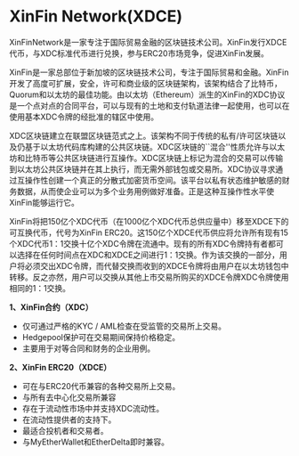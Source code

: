 # XinFin Network(XDCE)

XinFinNetwork是一家专注于国际贸易金融的区块链技术公司。XinFin发行XDCE代币，与XDC标准代币进行兑换，参与ERC20市场竞争，促进XinFin发展。

XinFin是一家总部位于新加坡的区块链技术公司，专注于国际贸易和金融。XinFin开发了高度可扩展，安全，许可和商业级的区块链架构，该架构结合了比特币，Quorum和以太坊的最佳功能。由以太坊（Ethereum）派生的XinFin的XDC协议是一个点对点的合同平台，可以与现有的土地和支付轨道法律一起使用，也可以在使用基本XDC令牌的经批准的辖区中使用。

XDC区块链建立在联盟区块链范式之上。该架构不同于传统的私有/许可区块链以及仍基于以太坊代码库构建的公共区块链。XDC区块链的``混合''性质允许与以太坊和比特币等公共区块链进行互操作。XDC区块链上标记为混合的交易可以传输到以太坊公共区块链并在其上执行，而无需外部钱包或交易所。XDC协议寻求通过互操作性创建一个真正的分散式加密货币空间。该平台以私有状态维护敏感的财务数据，从而使企业可以为多个业务用例做好准备。正是这种互操作性水平使XinFin能够运行它。

XinFin将把150亿个XDC代币（在1000亿个XDC代币总供应量中）移至XDCE下的可互换代币，代号为XinFin ERC20。这150亿个XDCE代币供应将允许所有现有15个XDC代币1：1交换十亿个XDC令牌在流通中。现有的所有XDC令牌持有者都可以选择在任何时间点在XDC和XDCE之间进行1：1交换。作为该交换的一部分，用户将必须交出XDC令牌，而代替交换而收到的XDCE令牌将由用户在以太坊钱包中转移。反之亦然，用户可以交换从其他上市交易所购买的XDCE令牌XDC令牌使用相同的1：1交换。

**1、XinFin合约（XDC）**

- 仅可通过严格的KYC / AML检查在受监管的交易所上交易。
- Hedgepool保护可在交易期间保持价格稳定。
- 主要用于对等合同和财务的企业用例。

**2、XinFin ERC20（XDCE）**

- 可在与ERC20代币兼容的各种交易所上交易。
- 与所有去中心化交易所兼容
- 存在于流动性市场中并支持XDC流动性。
- 在流动性提供者的支持下。
- 最适合投机者和交易者。
- 与MyEtherWallet和EtherDelta即时兼容。
